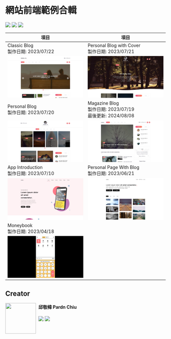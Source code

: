
# 網站前端範例合輯

![](https://img.shields.io/github/repo-size/pardnchiu/web-template?label=size&color=bb4444) ![](https://img.shields.io/github/license/pardnchiu/web-template?label=license&color=44bb44) ![](https://img.shields.io/badge/creator-邱敬幃-4444bb)

| 項目 | 項目 |
| - | - |
| Classic Blog<br>製作日期: 2023/07/22| Personal Blog with Cover<br>製作日期: 2023/07/21 |
| [![](./image/20230722.jpg)](https://pardnchiu.github.io/web-template/target/20230722) | [![](./image/20230721.jpg)](https://pardnchiu.github.io/web-template/target/20230721) |
| Personal Blog<br>製作日期: 2023/07/20 | Magazine Blog<br>製作日期: 2023/07/19<br>最後更新: 2024/08/08
| [![](./image/20230720.jpg)](https://pardnchiu.github.io/web-template/target/20230720) | [![](./image/20230719.jpg)](https://pardnchiu.github.io/web-template/target/20230719) |
| App Introduction<br>製作日期: 2023/07/10 |  Personal Page With Blog<br>製作日期: 2023/06/21 |
| [![](./image/20230710.jpg)](https://pardnchiu.github.io/web-template/target/20230710) |  [![](./image/20230621.jpg)](https://pardnchiu.github.io/web-template/target/20230621) | 
|  Moneybook<br>製作日期: 2023/04/18 | |
| [![](./image/20230418.jpg)](https://pardnchiu.github.io/web-template/target/20230418) | 

## Creator

<img src="https://avatars.githubusercontent.com/u/25631760" align="left" style="float: left; margin-right: 0.5rem; width: 96px; height: 96px;" />

<h4 style="padding-top: 0">邱敬幃 Pardn Chiu</h4>

[![](https://pardn.io/image/mail.svg)](mailto:dev@pardn.io) [![](https://skillicons.dev/icons?i=linkedin)](https://linkedin.com/in/pardnchiu) 